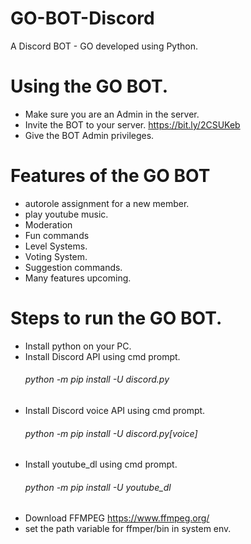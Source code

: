 # GO-BOT-Discord
A Discord BOT - GO developed using Python.

# Using the GO BOT.

 - Make sure you are an Admin in the server.
 - Invite the BOT to your server. https://bit.ly/2CSUKeb
 - Give the BOT Admin privileges.

# Features of the GO BOT
 
 - autorole assignment for a new member.
 - play youtube music.
 - Moderation
 - Fun commands
 - Level Systems.
 - Voting System.
 - Suggestion commands.
 - Many features upcoming.


# Steps to run the GO BOT.
 
- Install python on your PC.
- Install Discord API using cmd prompt. 
     ###### python -m pip install -U discord.py
- Install Discord voice API using cmd prompt. 
     ###### python -m pip install -U discord.py[voice]
- Install youtube_dl using cmd prompt. 
     ###### python -m pip install -U youtube_dl 
- Download FFMPEG https://www.ffmpeg.org/
- set the path variable for ffmper/bin in system env.
